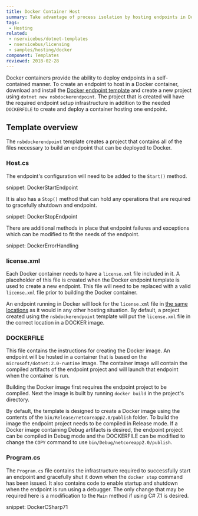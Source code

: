 ```yaml
---
title: Docker Container Host
summary: Take advantage of process isolation by hosting endpoints in Docker containers
tags:
 - Hosting
related:
 - nservicebus/dotnet-templates
 - nservicebus/licensing
 - samples/hosting/docker
component: Templates
reviewed: 2018-02-28
---
```


Docker containers provide the ability to deploy endpoints in a self-contained manner. To create an endpoint to host in a Docker container, download and install the [Docker endpoint template](/nservicebus/dotnet-templates.md) and create a new project using `dotnet new nsbdockerendpoint`. The project that is created will have the required endpoint setup infrastructure in addition to the needed `DOCKERFILE` to create and deploy a container hosting one endpoint.

## Template overview
The `nsbdockerendpoint` template creates a project that contains all of the files necessary to build an endpoint that can be deployed to Docker.
### Host.cs
The endpoint's configuration will need to be added to the `Start()` method. 

snippet: DockerStartEndpoint

It is also has a `Stop()` method that can hold any operations that are required to gracefully shutdown and endpoint.

snippet: DockerStopEndpoint

There are additional methods in place that endpoint failures and exceptions which can be modified to fit the needs of the endpoint.

snippet: DockerErrorHandling

### license.xml
Each Docker container needs to have a `license.xml` file included in it. A placeholder of this file is created when the Docker endpoint template is used to create a new endpoint. This file will need to be replaced with a valid `license.xml` file prior to building the Docker container.

An endpoint running in Docker will look for the `license.xml` file in [the same locations](/nservicebus/licensing/#license-management) as it would in any other hosting situation. By default, a project created using the `nsbdockerendpoint` template will put the `license.xml` file in the correct location in a DOCKER image.

### DOCKERFILE
This file contains the instructions for creating the Docker image. An endpoint will be hosted in a container that is based on the `microsoft/dotnet:2.0-runtime` image. The container image will contain the compiled artifacts of the endpoint project and will launch that endpoint when the container is run.

Building the Docker image first requires the endpoint project to be compiled. Next the image is built by running `docker build` in the project's directory.

By default, the template is designed to create a Docker image using the contents of the `bin/Release/netcoreapp2.0/publish` folder. To build the image the endpoint project needs to be compiled in Release mode. If a Docker image containing Debug artifacts is desired, the endpoint project can be compiled in Debug mode and the DOCKERFILE can be modified to change the `COPY` command to use `bin/Debug/netcoreapp2.0/publish`.

### Program.cs
The `Program.cs` file contains the infrastructure required to successfully start an endpoint and gracefully shut it down when the `docker stop` command has been issued. It also contains code to enable startup and shutdown when the endpoint is run using a debugger. The only change that may be required here is a modification to the `Main` method if using C# 7.1 is desired.

snippet: DockerCSharp71
